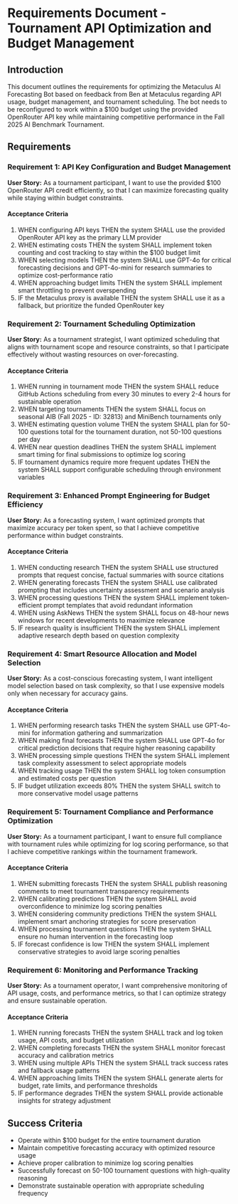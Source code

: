 # Requirements Document - Tournament API Optimization and Budget Management

## Introduction

This document outlines the requirements for optimizing the Metaculus AI Forecasting Bot based on feedback from Ben at Metaculus regarding API usage, budget management, and tournament scheduling. The bot needs to be reconfigured to work within a $100 budget using the provided OpenRouter API key while maintaining competitive performance in the Fall 2025 AI Benchmark Tournament.

## Requirements

### Requirement 1: API Key Configuration and Budget Management

**User Story:** As a tournament participant, I want to use the provided $100 OpenRouter API credit efficiently, so that I can maximize forecasting quality while staying within budget constraints.

#### Acceptance Criteria

1. WHEN configuring API keys THEN the system SHALL use the provided OpenRouter API key as the primary LLM provider
2. WHEN estimating costs THEN the system SHALL implement token counting and cost tracking to stay within the $100 budget limit
3. WHEN selecting models THEN the system SHALL use GPT-4o for critical forecasting decisions and GPT-4o-mini for research summaries to optimize cost-performance ratio
4. WHEN approaching budget limits THEN the system SHALL implement smart throttling to prevent overspending
5. IF the Metaculus proxy is available THEN the system SHALL use it as a fallback, but prioritize the funded OpenRouter key

### Requirement 2: Tournament Scheduling Optimization

**User Story:** As a tournament strategist, I want optimized scheduling that aligns with tournament scope and resource constraints, so that I participate effectively without wasting resources on over-forecasting.

#### Acceptance Criteria

1. WHEN running in tournament mode THEN the system SHALL reduce GitHub Actions scheduling from every 30 minutes to every 2-4 hours for sustainable operation
2. WHEN targeting tournaments THEN the system SHALL focus on seasonal AIB (Fall 2025 - ID: 32813) and MiniBench tournaments only
3. WHEN estimating question volume THEN the system SHALL plan for 50-100 questions total for the tournament duration, not 50-100 questions per day
4. WHEN near question deadlines THEN the system SHALL implement smart timing for final submissions to optimize log scoring
5. IF tournament dynamics require more frequent updates THEN the system SHALL support configurable scheduling through environment variables

### Requirement 3: Enhanced Prompt Engineering for Budget Efficiency

**User Story:** As a forecasting system, I want optimized prompts that maximize accuracy per token spent, so that I achieve competitive performance within budget constraints.

#### Acceptance Criteria

1. WHEN conducting research THEN the system SHALL use structured prompts that request concise, factual summaries with source citations
2. WHEN generating forecasts THEN the system SHALL use calibrated prompting that includes uncertainty assessment and scenario analysis
3. WHEN processing questions THEN the system SHALL implement token-efficient prompt templates that avoid redundant information
4. WHEN using AskNews THEN the system SHALL focus on 48-hour news windows for recent developments to maximize relevance
5. IF research quality is insufficient THEN the system SHALL implement adaptive research depth based on question complexity

### Requirement 4: Smart Resource Allocation and Model Selection

**User Story:** As a cost-conscious forecasting system, I want intelligent model selection based on task complexity, so that I use expensive models only when necessary for accuracy gains.

#### Acceptance Criteria

1. WHEN performing research tasks THEN the system SHALL use GPT-4o-mini for information gathering and summarization
2. WHEN making final forecasts THEN the system SHALL use GPT-4o for critical prediction decisions that require higher reasoning capability
3. WHEN processing simple questions THEN the system SHALL implement task complexity assessment to select appropriate models
4. WHEN tracking usage THEN the system SHALL log token consumption and estimated costs per question
5. IF budget utilization exceeds 80% THEN the system SHALL switch to more conservative model usage patterns

### Requirement 5: Tournament Compliance and Performance Optimization

**User Story:** As a tournament participant, I want to ensure full compliance with tournament rules while optimizing for log scoring performance, so that I achieve competitive rankings within the tournament framework.

#### Acceptance Criteria

1. WHEN submitting forecasts THEN the system SHALL publish reasoning comments to meet tournament transparency requirements
2. WHEN calibrating predictions THEN the system SHALL avoid overconfidence to minimize log scoring penalties
3. WHEN considering community predictions THEN the system SHALL implement smart anchoring strategies for score preservation
4. WHEN processing tournament questions THEN the system SHALL ensure no human intervention in the forecasting loop
5. IF forecast confidence is low THEN the system SHALL implement conservative strategies to avoid large scoring penalties

### Requirement 6: Monitoring and Performance Tracking

**User Story:** As a tournament operator, I want comprehensive monitoring of API usage, costs, and performance metrics, so that I can optimize strategy and ensure sustainable operation.

#### Acceptance Criteria

1. WHEN running forecasts THEN the system SHALL track and log token usage, API costs, and budget utilization
2. WHEN completing forecasts THEN the system SHALL monitor forecast accuracy and calibration metrics
3. WHEN using multiple APIs THEN the system SHALL track success rates and fallback usage patterns
4. WHEN approaching limits THEN the system SHALL generate alerts for budget, rate limits, and performance thresholds
5. IF performance degrades THEN the system SHALL provide actionable insights for strategy adjustment

## Success Criteria

- Operate within $100 budget for the entire tournament duration
- Maintain competitive forecasting accuracy with optimized resource usage
- Achieve proper calibration to minimize log scoring penalties
- Successfully forecast on 50-100 tournament questions with high-quality reasoning
- Demonstrate sustainable operation with appropriate scheduling frequency
